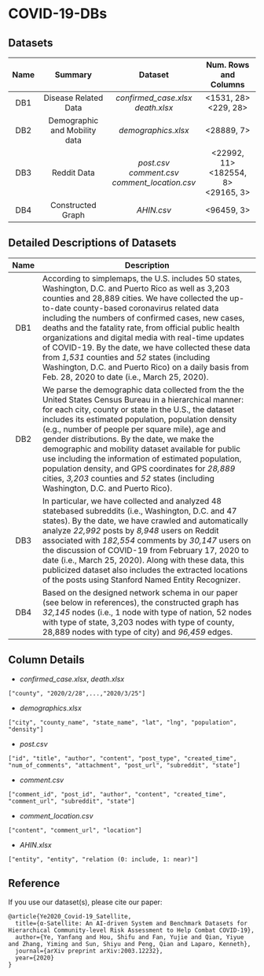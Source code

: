# COVID-19-DBs

## Datasets

|Name |           Summary           |                       Dataset                       |          Num. Rows and Columns         |
|:---:|:---------------------------:|:---------------------------------------------------:|:--------------------------------------:|
| DB1 |    Disease Related Data     |        *confirmed_case.xlsx*<br>*death.xlsx*        |          <1531, 28><br><229, 28>       |
| DB2 |Demographic and Mobility data|                 *demographics.xlsx*                 |               <28889, 7>               |
| DB3 |         Reddit Data         |*post.csv*<br>*comment.csv*<br>*comment_location.csv*|<22992, 11><br><182554, 8><br><29165, 3>|
| DB4 |      Constructed Graph      |                     *AHIN.csv*                      |                <96459, 3>              |

## Detailed Descriptions of Datasets

|Name |                 Description                |
|:---:|--------------------------------------------|
| DB1 |According to simplemaps, the U.S. includes 50 states, Washington, D.C. and Puerto Rico as well as 3,203 counties and 28,889 cities. We have collected the up-to-date county-based coronavirus related data including the numbers of confirmed cases, new cases, deaths and the fatality rate, from official public health organizations and digital media with real-time updates of COVID-19. By the date, we have collected these data from *1,531* counties and *52* states (including Washington, D.C. and Puerto Rico) on a daily basis from Feb. 28, 2020 to date (i.e., March 25, 2020).|
| DB2 |We parse the demographic data collected from the the United States Census Bureau in a hierarchical manner: for each city, county or state in the U.S., the dataset includes its estimated population, population density (e.g., number of people per square mile), age and gender distributions. By the date, we make the demographic and mobility dataset available for public use including the information of estimated population, population density, and GPS coordinates for *28,889* cities, *3,203* counties and *52* states (including Washington, D.C. and Puerto Rico).|
| DB3 |In particular, we have collected and analyzed 48 statebased subreddits (i.e., Washington, D.C. and 47 states). By the date, we have crawled and automatically analyze *22,992* posts by *8,948* users on Reddit associated with *182,554* comments by *30,147* users on the discussion of COVID-19 from February 17, 2020 to date (i.e., March 25, 2020). Along with these data, this publicized dataset also includes the extracted locations of the posts using Stanford Named Entity Recognizer.|
| DB4 |Based on the designed network schema in our paper (see below in references), the constructed graph has *32,145* nodes (i.e., 1 node with type of nation, 52 nodes with type of state, 3,203 nodes with type of county, 28,889 nodes with type of city) and *96,459* edges.|


## Column Details

- *confirmed_case.xlsx*, *death.xlsx*

```
["county", "2020/2/28",...,"2020/3/25"]
```


- *demographics.xlsx*

```
["city", "county_name", "state_name", "lat", "lng", "population", "density"]
```


- *post.csv*

```
["id", "title", "author", "content", "post_type", "created_time", "num_of_comments", "attachment", "post_url", "subreddit", "state"]
```

- *comment.csv*

```
["comment_id", "post_id", "author", "content", "created_time", "comment_url", "subreddit", "state"]
```

- *comment_location.csv*

```
["content", "comment_url", "location"]
```

- *AHIN.xlsx*

```
["entity", "entity", "relation (0: include, 1: near)"]
```


## Reference

If you use our dataset(s), please cite our paper:

```
@article{Ye2020_Covid-19_Satellite,
  title={α-Satellite: An AI-driven System and Benchmark Datasets for Hierarchical Community-level Risk Assessment to Help Combat COVID-19},
  author={Ye, Yanfang and Hou, Shifu and Fan, Yujie and Qian, Yiyue and Zhang, Yiming and Sun, Shiyu and Peng, Qian and Laparo, Kenneth},
  journal={arXiv preprint arXiv:2003.12232},
  year={2020} 
} 
```
